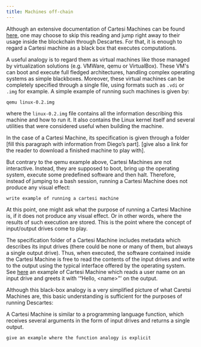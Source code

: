 ```yaml
---
title: Machines off-chain
---
```


Although an extensive documentation of Cartesi Machines can be found [here](../machine/intro.md), one may choose to skip this reading and jump right away to their usage inside the blockchain through Descartes. For that, it is enough to regard a Cartesi machine as a black box that executes computations.

A useful analogy is to regard them as virtual machines like those managed by virtualization solutions (e.g. VMWare, qemu or VirtualBox). These VM's  can boot and execute full fledged architectures, handling  complex operating systems as simple blackboxes. Moreover, these virtual machines can be completely specified through a single file, using formats such as `.vdi` or `.img` for example. A simple example of running such machines is given by:
```
qemu linux-0.2.img
```
where the `linux-0.2.img` file contains all the information describing this machine and how to run it. It also contains the Linux kernel itself and several utilities that were considered useful when building the machine.

In the case of a Cartesi Machine, its specification is given through a folder [fill this paragraph with information from Diego’s part]. [give also a link for the reader to download a finished machine to play with].

But contrary to the qemu example above, Cartesi Machines are not interactive. Instead, they are supposed to boot, bring up the operating system, execute some predefined software and then halt. Therefore, instead of jumping to a bash session, running a Cartesi Machine does not produce any visual effect:
```
write example of running a cartesi machine
```

At this point, one might ask what the purpose of running a Cartesi Machine is, if it does not produce any visual effect. Or in other words, where the results of such execution are stored. This is the point where the concept of input/output drives come to play.

The specification folder of a Cartesi Machine includes metadata which describes its input drives (there could be none or many of them, but always a single output drive). Thus, when executed, the software contained inside the Cartesi Machine is free to read the contents of the input drives and write to the output using the typical interface offered by the operating system. See [here]() an example of Cartesi Machine which reads a user name on an input drive and greets it with ‘“Hello, \<name\>”’ on the output.

Although this black-box analogy is a very simplified picture of what Caretsi Machines are, this basic understanding is sufficient for the purposes of running Descartes:

A Cartesi Machine is similar to a programming language function, which receives several arguments in the form of input drives and returns a single output.

```
give an example where the function analogy is explicit
```
